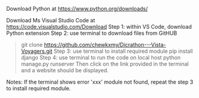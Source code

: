 Download Python at https://www.python.org/downloads/

Download Ms Visual Studio Code at https://code.visualstudio.com/Download
Step 1: within VS Code, download Python extension
Step 2: use terminal to download files from GitHUB
  > git clone https://github.com/chewkxmy/Dicrathon---Vista-Voyagers.git
Step 3: use terminal to install required module
  > pip install django
Step 4: use terminal to run the code on local host
  > python manage.py runserver
Then click on the link provided in the terminal and a website should be displayed.

Notes: If the terminal shows error 'xxx' module not found, repeat the step 3 to install required module.
